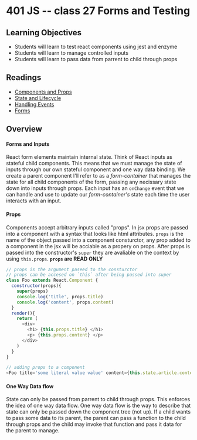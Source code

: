 # 401 JS -- class 27 Forms and Testing

## Learning Objectives
* Students will learn to test react components using jest and enzyme 
* Students will learn to manage controlled inputs
* Students will learn to pass data from parrent to child through props

## Readings
* [Components and Props](https://facebook.github.io/react/docs/components-and-props.html)
* [State and Lifecycle](https://facebook.github.io/react/docs/state-and-lifecycle.html)
* [Handling Events](https://facebook.github.io/react/docs/handling-events.html)
* [Forms](https://facebook.github.io/react/docs/forms.html)

## Overview

#### Forms and Inputs
React form elements maintain internal state. Think of React inputs as stateful child components. This means that we must manage the state of inputs through our own stateful  component and one way data binding. We create a parent component I'll refer to as a _form-container_ that manages the state for all child components of the form, passing any necissary state down into inputs through props. Each input has an `onChange` event that we can handle and use to update our _form-container's_ state each time the user interacts with an input.

#### Props
Components accept arbitrary inputs called "props". In jsx props are passed into a component with a syntax that looks like html attributes. `props` is the name of the object passed into a component consturctor, any prop added to a component in the jsx will be acciable as a propery on props. After props is passed into the constructor's `super` they are avaliable on the context by using `this.props`. **`props` are READ ONLY**

``` javascript
// props is the argument paseed to the consturctor 
// props can be accesed on `this` after being passed into super
class Foo extends React.Component {
  constructor(props){
    super(props)
    console.log('title', props.title)
    console.log('content', props.content)
  }
  render(){
    return (
      <div> 
        <h1> {this.props.title} </h1>
        <p> {this.props.content} </p>
      </div>
    )
  }
}

// adding props to a component
<Foo title='some literal value value' content={this.state.article.content}>
```

#### One Way Data flow
State can only be passed from parrent to child through props. This enforces the idea of one way data flow. One way data flow is the way to describe that state can only be passed down the component tree (not up). If a child wants to pass some data to its parent, the parent can pass a function to the child through props and the child may invoke that function and pass it data for the parent to manage. 
